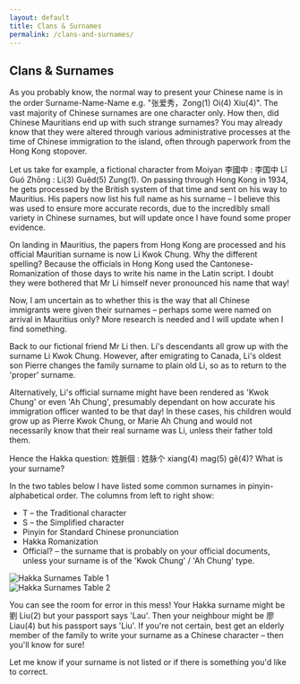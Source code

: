 ```yaml
---
layout: default
title: Clans & Surnames
permalink: /clans-and-surnames/
---
```


<h2>Clans &amp; Surnames</h2>

<section class="example-image">
  <p>As you probably know, the normal way to present your Chinese name is in the order Surname-Name-Name e.g. "张爱秀，Zong(1) Oi(4) Xiu(4)". The vast majority of Chinese surnames are one character only. How then, did Chinese Mauritians end up with such strange surnames? You may already know that they were altered through various administrative processes at the time of Chinese immigration to the island, often through paperwork from the Hong Kong stopover.</p>
</section>

<section class="example-image">
  <p>Let us take for example, a fictional character from Moiyan 李國中 : 李国中 Lǐ Guó Zhōng : Li(3) Guêd(5) Zung(1). On passing through Hong Kong in 1934, he gets processed by the British system of that time and sent on his way to Mauritius. His papers now list his full name as his surname – I believe this was used to ensure more accurate records, due to the incredibly small variety in Chinese surnames, but will update once I have found some proper evidence.</p>
</section>

<section class="example-image">
  <p>On landing in Mauritius, the papers from Hong Kong are processed and his official Mauritian surname is now Li Kwok Chung. Why the different spelling? Because the officials in Hong Kong used the Cantonese-Romanization of those days to write his name in the Latin script. I doubt they were bothered that Mr Li himself never pronounced his name that way!</p>
</section>

<section class="example-image">
  <p>Now, I am uncertain as to whether this is the way that all Chinese immigrants were given their surnames – perhaps some were named on arrival in Mauritius only? More research is needed and I will update when I find something.</p>
</section>

<section class="example-image">
  <p>Back to our fictional friend Mr Li then. Li's descendants all grow up with the surname Li Kwok Chung. However, after emigrating to Canada, Li's oldest son Pierre changes the family surname to plain old Li, so as to return to the 'proper' surname.</p>
</section>

<section class="example-image">
  <p>Alternatively, Li's official surname might have been rendered as 'Kwok Chung' or even 'Ah Chung', presumably dependant on how accurate his immigration officer wanted to be that day! In these cases, his children would grow up as Pierre Kwok Chung, or Marie Ah Chung and would not necessarily know that their real surname was Li, unless their father told them.</p>
</section>

<section class="example-image">
  <p>Hence the Hakka question: 姓脈個 : 姓脉个 xiang(4) mag(5) gê(4)? What is your surname?</p>
</section>

<section class="example-image">
  <p>In the two tables below I have listed some common surnames in pinyin-alphabetical order. The columns from left to right show:</p>
  <ul>
    <li>T – the Traditional character</li>
    <li>S – the Simplified character</li>
    <li>Pinyin for Standard Chinese pronunciation</li>
    <li>Hakka Romanization</li>
    <li>Official? – the surname that is probably on your official documents, unless your surname is of the 'Kwok Chung' / 'Ah Chung' type.</li>
  </ul>
</section>

<section class="example-image">
  <img src="{{ '/images/Hakka Surnames 1.jpeg' | relative_url }}" alt="Hakka Surnames Table 1" />
</section>

<section class="example-image">
  <img src="{{ '/images/Hakka Surnames 2.jpeg' | relative_url }}" alt="Hakka Surnames Table 2" />
</section>

<section class="example-image">
  <p>You can see the room for error in this mess! Your Hakka surname might be 劉 Liu(2) but your passport says 'Lau'. Then your neighbour might be 廖 Liau(4) but his passport says 'Liu'. If you're not certain, best get an elderly member of the family to write your surname as a Chinese character – then you'll know for sure!</p>
</section>

<section class="example-image">
  <p>Let me know if your surname is not listed or if there is something you'd like to correct.</p>
</section>
